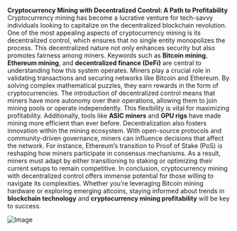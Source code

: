 **Cryptocurrency Mining with Decentralized Control: A Path to Profitability**
Cryptocurrency mining has become a lucrative venture for tech-savvy individuals looking to capitalize on the decentralized blockchain revolution. One of the most appealing aspects of cryptocurrency mining is its decentralized control, which ensures that no single entity monopolizes the process. This decentralized nature not only enhances security but also promotes fairness among miners. Keywords such as **Bitcoin mining**, **Ethereum mining**, and **decentralized finance (DeFi)** are central to understanding how this system operates.
Miners play a crucial role in validating transactions and securing networks like Bitcoin and Ethereum. By solving complex mathematical puzzles, they earn rewards in the form of cryptocurrencies. The introduction of decentralized control means that miners have more autonomy over their operations, allowing them to join mining pools or operate independently. This flexibility is vital for maximizing profitability. Additionally, tools like **ASIC miners** and **GPU rigs** have made mining more efficient than ever before.
Decentralization also fosters innovation within the mining ecosystem. With open-source protocols and community-driven governance, miners can influence decisions that affect the network. For instance, Ethereum’s transition to Proof of Stake (PoS) is reshaping how miners participate in consensus mechanisms. As a result, miners must adapt by either transitioning to staking or optimizing their current setups to remain competitive.
In conclusion, cryptocurrency mining with decentralized control offers immense potential for those willing to navigate its complexities. Whether you’re leveraging Bitcoin mining hardware or exploring emerging altcoins, staying informed about trends in **blockchain technology** and **cryptocurrency mining profitability** will be key to success.


![Image](https://github.com/user-attachments/assets/4a25d116-2220-4385-b08e-f287af8fcbc4)